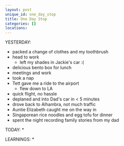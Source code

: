 ```yaml
---
layout: post
unique_id: one_day_stop
title: One Day Stop
categories: []
locations: 
---
```


YESTERDAY:
* packed a change of clothes and my toothbrush
* head to work
  * left my shades in Jackie's car :(
* delicious bento box for lunch
* meetings and work
* took a nap
* Tett gave me a ride to the airport
  * flew down to LA
* quick flight, no hassle
* deplaned and into Dad's car in < 5 minutes
* drove back to Alhambra, not much traffic
* Auntie Elizabeth caught me on the way in
* Singaporean rice noodles and egg tofu for dinner
* spent the night recording family stories from my dad

TODAY:
* 

LEARNINGS:
* 
